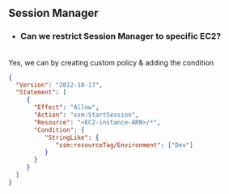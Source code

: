 ## Session Manager

* ### Can we restrict Session Manager to specific EC2?
<br>  Yes, we can by creating custom policy & adding the condition

```json
{
  "Version": "2012-10-17",
  "Statement": [
     {
       "Effect": "Allow",
       "Action": "ssm:StartSession",
       "Resource": "<EC2-instance-ARN>/*",
       "Condition": {
          "StringLike": {
             "ssm:resourceTag/Environment": ["Dev"]
          }
       }
     }
  ] 
}
```
